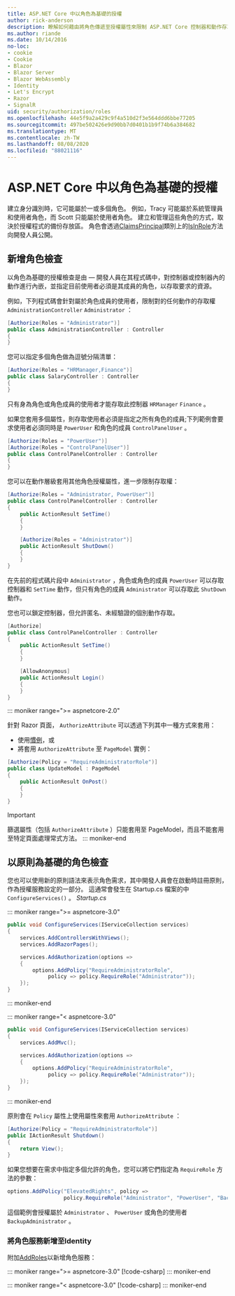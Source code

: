 ```yaml
---
title: ASP.NET Core 中以角色為基礎的授權
author: rick-anderson
description: 瞭解如何藉由將角色傳遞至授權屬性來限制 ASP.NET Core 控制器和動作存取。
ms.author: riande
ms.date: 10/14/2016
no-loc:
- cookie
- Cookie
- Blazor
- Blazor Server
- Blazor WebAssembly
- Identity
- Let's Encrypt
- Razor
- SignalR
uid: security/authorization/roles
ms.openlocfilehash: 44e5f9a2a429c9f4a510d2f3e564ddd6bbe77205
ms.sourcegitcommit: 497be502426e9d90bb7d0401b1b9f74b6a384682
ms.translationtype: MT
ms.contentlocale: zh-TW
ms.lasthandoff: 08/08/2020
ms.locfileid: "88021116"
---
```

# <a name="role-based-authorization-in-aspnet-core"></a>ASP.NET Core 中以角色為基礎的授權

<a name="security-authorization-role-based"></a>

建立身分識別時，它可能屬於一或多個角色。 例如，Tracy 可能屬於系統管理員和使用者角色，而 Scott 只能屬於使用者角色。 建立和管理這些角色的方式，取決於授權程式的備份存放區。 角色會透過[ClaimsPrincipal](/dotnet/api/system.security.claims.claimsprincipal)類別上的[IsInRole](/dotnet/api/system.security.principal.genericprincipal.isinrole)方法向開發人員公開。

## <a name="adding-role-checks"></a>新增角色檢查

以角色為基礎的授權檢查是由 &mdash; 開發人員在其程式碼中，對控制器或控制器內的動作進行內嵌，並指定目前使用者必須是其成員的角色，以存取要求的資源。

例如，下列程式碼會針對屬於角色成員的使用者，限制對的任何動作的存取權 `AdministrationController` `Administrator` ：

```csharp
[Authorize(Roles = "Administrator")]
public class AdministrationController : Controller
{
}
```

您可以指定多個角色做為逗號分隔清單：

```csharp
[Authorize(Roles = "HRManager,Finance")]
public class SalaryController : Controller
{
}
```

只有身為角色或角色成員的使用者才能存取此控制器 `HRManager` `Finance` 。

如果您套用多個屬性，則存取使用者必須是指定之所有角色的成員;下列範例會要求使用者必須同時是 `PowerUser` 和角色的成員 `ControlPanelUser` 。

```csharp
[Authorize(Roles = "PowerUser")]
[Authorize(Roles = "ControlPanelUser")]
public class ControlPanelController : Controller
{
}
```

您可以在動作層級套用其他角色授權屬性，進一步限制存取權：

```csharp
[Authorize(Roles = "Administrator, PowerUser")]
public class ControlPanelController : Controller
{
    public ActionResult SetTime()
    {
    }

    [Authorize(Roles = "Administrator")]
    public ActionResult ShutDown()
    {
    }
}
```

在先前的程式碼片段中 `Administrator` ，角色或角色的成員 `PowerUser` 可以存取控制器和 `SetTime` 動作，但只有角色的成員 `Administrator` 可以存取此 `ShutDown` 動作。

您也可以鎖定控制器，但允許匿名、未經驗證的個別動作存取。

```csharp
[Authorize]
public class ControlPanelController : Controller
{
    public ActionResult SetTime()
    {
    }

    [AllowAnonymous]
    public ActionResult Login()
    {
    }
}
```

::: moniker range=">= aspnetcore-2.0"

針對 Razor 頁面， `AuthorizeAttribute` 可以透過下列其中一種方式來套用：

* 使用[慣例](xref:razor-pages/razor-pages-conventions#page-model-action-conventions)，或
* 將套用 `AuthorizeAttribute` 至 `PageModel` 實例：

```csharp
[Authorize(Policy = "RequireAdministratorRole")]
public class UpdateModel : PageModel
{
    public ActionResult OnPost()
    {
    }
}
```

> [!IMPORTANT]
> 篩選屬性（包括 `AuthorizeAttribute` ）只能套用至 PageModel，而且不能套用至特定頁面處理常式方法。
::: moniker-end

<a name="security-authorization-role-policy"></a>

## <a name="policy-based-role-checks"></a>以原則為基礎的角色檢查

您也可以使用新的原則語法來表示角色需求，其中開發人員會在啟動時註冊原則，作為授權服務設定的一部分。 這通常會發生在 Startup.cs 檔案的中 `ConfigureServices()` 。 *Startup.cs*

::: moniker range=">= aspnetcore-3.0"
```csharp
public void ConfigureServices(IServiceCollection services)
{
    services.AddControllersWithViews();
    services.AddRazorPages();

    services.AddAuthorization(options =>
    {
        options.AddPolicy("RequireAdministratorRole",
             policy => policy.RequireRole("Administrator"));
    });
}
```
::: moniker-end

::: moniker range="< aspnetcore-3.0"
```csharp
public void ConfigureServices(IServiceCollection services)
{
    services.AddMvc();

    services.AddAuthorization(options =>
    {
        options.AddPolicy("RequireAdministratorRole",
             policy => policy.RequireRole("Administrator"));
    });
}
```
::: moniker-end

原則會在 `Policy` 屬性上使用屬性來套用 `AuthorizeAttribute` ：

```csharp
[Authorize(Policy = "RequireAdministratorRole")]
public IActionResult Shutdown()
{
    return View();
}
```

如果您想要在需求中指定多個允許的角色，您可以將它們指定為 `RequireRole` 方法的參數：

```csharp
options.AddPolicy("ElevatedRights", policy =>
                  policy.RequireRole("Administrator", "PowerUser", "BackupAdministrator"));
```

這個範例會授權屬於 `Administrator` 、 `PowerUser` 或角色的使用者 `BackupAdministrator` 。

### <a name="add-role-services-to-no-locidentity"></a>將角色服務新增至Identity

附加[AddRoles](/dotnet/api/microsoft.aspnetcore.identity.identitybuilder.addroles#Microsoft_AspNetCore_Identity_IdentityBuilder_AddRoles__1)以新增角色服務：

::: moniker range=">= aspnetcore-3.0"
[!code-csharp[](roles/samples/3_0/Startup.cs?name=snippet&highlight=7)]
::: moniker-end

::: moniker range="< aspnetcore-3.0"
[!code-csharp[](roles/samples/2_2/Startup.cs?name=snippet&highlight=7)]
::: moniker-end

